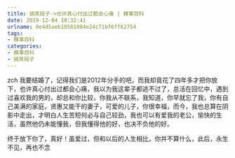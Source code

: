 ```yaml
---
title: 搞笑段子->也许真心付出过都会心痛 | 糗事百科
date: 2019-12-04 18:32:41
urlname: 0e4d5aeb10501084e24c71bf6ff62754
tags: 
- 糗事百科
categories:
- 糗事百科
- 搞笑段子
---
```

zch 我要结婚了，记得我们是2012年分手的吧，而我却竟花了四年多才把你放下，也许真心付出过都会心痛，我以为我这辈子都逃不过了，总活在回忆中，遇到过喜欢我的男的，却总和你比较，你我从不联系，我知道，你早就忘了我，你有自己美满的家庭，贤惠又能干的妻子，可爱的儿子，你很幸福，而今，我也总算在阴影中走出，才明白人生苦短何必与自己较劲，我也可以有爱我的老公，愉快的生活，虽然他仍未能懂我，但我懂得他的好，也决不负他的好。

终于放下你了，真好！虽爱过，但和以后的人生相比，你并不算什么，此后，永生不见，再也不念


